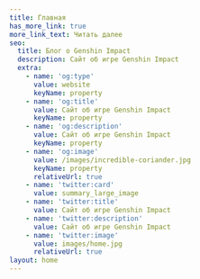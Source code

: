 ```yaml
---
title: Главная
has_more_link: true
more_link_text: Читать далее
seo:
  title: Блог о Genshin Impact
  description: Сайт об игре Genshin Impact
  extra:
    - name: 'og:type'
      value: website
      keyName: property
    - name: 'og:title'
      value: Сайт об игре Genshin Impact
      keyName: property
    - name: 'og:description'
      value: Сайт об игре Genshin Impact
      keyName: property
    - name: 'og:image'
      value: /images/incredible-coriander.jpg
      keyName: property
      relativeUrl: true
    - name: 'twitter:card'
      value: summary_large_image
    - name: 'twitter:title'
      value: Сайт об игре Genshin Impact
    - name: 'twitter:description'
      value: Сайт об игре Genshin Impact
    - name: 'twitter:image'
      value: images/home.jpg
      relativeUrl: true
layout: home
---
```

